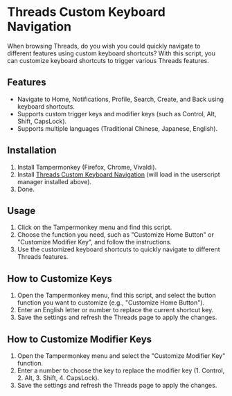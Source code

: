 # Threads Custom Keyboard Navigation

When browsing Threads, do you wish you could quickly navigate to different features using custom keyboard shortcuts?
With this script, you can customize keyboard shortcuts to trigger various Threads features.

## Features

* Navigate to Home, Notifications, Profile, Search, Create, and Back using keyboard shortcuts.
* Supports custom trigger keys and modifier keys (such as Control, Alt, Shift, CapsLock).
* Supports multiple languages (Traditional Chinese, Japanese, English).

## Installation

1. Install Tampermonkey (Firefox, Chrome, Vivaldi).
2. Install [Threads Custom Keyboard Navigation](https://update.greasyfork.org/scripts/496645/Threads%20Custom%20Keyboard%20Navigation.user.js) (will load in the userscript manager installed above).
3. Done.

## Usage

1. Click on the Tampermonkey menu and find this script.
2. Choose the function you need, such as "Customize Home Button" or "Customize Modifier Key", and follow the instructions.
3. Use the customized keyboard shortcuts to quickly navigate to different Threads features.

## How to Customize Keys

1. Open the Tampermonkey menu, find this script, and select the button function you want to customize (e.g., "Customize Home Button").
2. Enter an English letter or number to replace the current shortcut key.
3. Save the settings and refresh the Threads page to apply the changes.

## How to Customize Modifier Keys

1. Open the Tampermonkey menu and select the "Customize Modifier Key" function.
2. Enter a number to choose the key to replace the modifier key (1. Control, 2. Alt, 3. Shift, 4. CapsLock).
3. Save the settings and refresh the Threads page to apply the changes.
